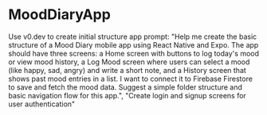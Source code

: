# MoodDiaryApp
Use v0.dev to create initial structure app
prompt: "Help me create the basic structure of a Mood Diary mobile app using React Native and Expo. The app should have three screens: a Home screen with buttons to log today's mood or view mood history, a Log Mood screen where users can select a mood (like happy, sad, angry) and write a short note, and a History screen that shows past mood entries in a list. I want to connect it to Firebase Firestore to save and fetch the mood data. Suggest a simple folder structure and basic navigation flow for this app.", "Create login and signup screens for user authentication"